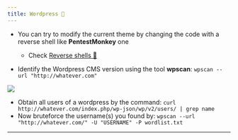 ```yaml
---
title: Wordpress 🍔
---
```


- You can try to modify the current theme by changing the code with a reverse shell like **PentestMonkey** one
  - Check [Reverse shells 👾](Reverse%20shells%20👾.md)

- Identify the Wordpress CMS version using the tool **wpscan**: `wpscan --url "http://whatever.com"`

![](Pasted%20image%2020240320111450.png)

- Obtain all users of a wordpress by the command: `curl http://whatever.com/index.php/wp-json/wp/v2/users/ | grep name`
- Now bruteforce the username(s) you found by: `wpscan --url "http://whatever.com/" -U "USERNAME" -P wordlist.txt`

---
